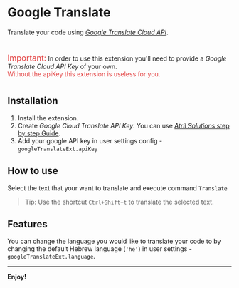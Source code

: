 # Google Translate
Translate your code using [*Google Translate Cloud API*](https://cloud.google.com/translate/).
#
<span style="color:rgb(226, 58, 58);font-size:large">Important:</span> In order to use this 
extension you'll need to provide a *Google Translate Cloud API Key* of your own.<br><span style="color:rgb(226, 58, 58)">Without the apiKey this extension is useless for you.</span>
#
## Installation
1. Install the extension.
2. Create *Google Cloud Translate API Key*. You can use [*Atril Solutions* step by step Guide](https://atrilsolutions.zendesk.com/hc/en-us/articles/205540421-How-to-obtain-a-Google-Translate-API-key).
3. Add your google API key in user settings config - `googleTranslateExt.apiKey`

## How                             to use
Select the text that your want to translate and execute command `Translate`
> Tip: Use the shortcut `Ctrl+Shift+t` to translate the selected text.

## Features
You can change the language you would like to translate your code to by changing the default Hebrew language (`'he'`) in user settings - `googleTranslateExt.language`.

-----------------------------------------------------------------------------------------------------------

**Enjoy!**